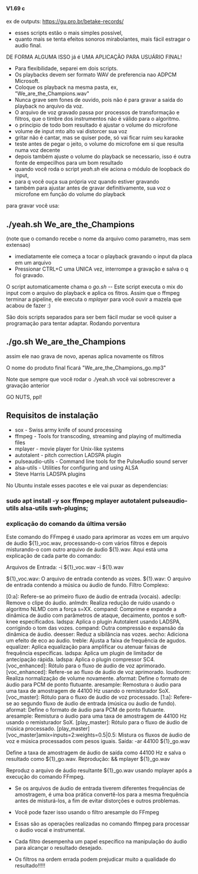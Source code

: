 #### V1.69 c


ex de outputs: https://gu.pro.br/betake-records/

 * esses scripts estão o mais simples possível,
 * quanto mais se tenta efeitos sonoros mirabolantes, mais fácil estragar o audio final. 

DE FORMA ALGUMA ISSO já é UMA APLICAÇÃO PARA USUÁRIO FINAL!


* Para flexibilidade, separei em dois scripts. 
* Os playbacks devem ser formato WAV de preferencia nao ADPCM Microsoft.
* Coloque os playback na mesma pasta, ex, "We_are_the_Champions.wav"
* Nunca grave sem fones de ouvido, pois não é para gravar a saída do playback no arquivo da voz.
* O arquivo de voz gravado passa por processos de transformação e filtros, que o timbre dos instrumentos não é válido para o algoritmo.
* o princípio de todo bom resultado é ajustar o volume do microfone
* volume de input mto alto vai distorcer sua voz
* gritar não é cantar, mas se quiser pode, só vai ficar ruim seu karaoke
* teste antes de pegar o  jeito, o volume do microfone em si que resulta numa voz decente
* depois também ajuste o volume do playback se necessario, isso é outra fonte de empecilhos para um bom resultado
* quando você roda o script *yeah.sh* ele aciona o módulo de loopback do input,
* para q você ouça sua própria voz quando estiver gravando
* também para ajustar antes de gravar definitivamente, sua voz o microfone em função do volume do playback

para gravar você usa: 

## ./yeah.sh  We_are_the_Champions 

(note que o comando recebe o nome da arquivo como parametro, mas sem extensao)

* imediatamente ele começa a tocar o playback gravando o input da placa em um arquivo
* Pressionar CTRL+C uma UNICA vez, interrompe a gravação e salva o q foi gravado.

O script automaticamente chama o *go.sh* -- Este script executa o mix do input com o arquivo do playback e aplica os fitros.
Assim que o ffmpeg terminar a pipeline, ele executa o *mplayer* para você ouvir a mazela que acabou de fazer :)

São dois scripts separados para ser bem fácil mudar se você quiser a programação para tentar adaptar.
Rodando porventura 

## ./go.sh  We_are_the_Champions 

assim ele nao grava de novo, apenas aplica novamente os filtros

O nome do produto final ficará  "We_are_the_Champions_go.mp3"

Note que sempre que você rodar o ./yeah.sh você vai sobrescrever a gravação anterior

GO NUTS, ppl!

## Requisitos de instalação

* sox - Swiss army knife of sound processing
* ffmpeg - Tools for transcoding, streaming and playing of multimedia files
* mplayer - movie player for Unix-like systems
* autotalent -  pitch correction LADSPA plugin
* pulseaudio-utils - Command line tools for the PulseAudio sound server
* alsa-utils - Utilities for configuring and using ALSA
* Steve Harris LADSPA plugins

No Ubuntu instale esses pacotes e ele vai puxar as dependencias: 

### sudo apt install -y sox ffmpeg mplayer autotalent pulseaudio-utils alsa-utils swh-plugins;

### explicação do comando da última versão


Este comando do FFmpeg é usado para aprimorar as vozes em um arquivo de áudio ${1}_voc.wav, processando-o com vários filtros e depois misturando-o com outro arquivo de áudio ${1}.wav. Aqui está uma explicação de cada parte do comando:

Arquivos de Entrada: -i ${1}_voc.wav -i ${1}.wav

${1}_voc.wav: O arquivo de entrada contendo as vozes.
${1}.wav: O arquivo de entrada contendo a música ou áudio de fundo.
Filtro Complexo:

[0:a]: Refere-se ao primeiro fluxo de áudio de entrada (vocais).
adeclip: Remove o clipe do áudio.
anlmdn: Realiza redução de ruído usando o algoritmo NLMD com a força s=XX.
compand: Comprime e expande a dinâmica de áudio com parâmetros de ataque, decaimento, pontos e soft-knee especificados.
ladspa: Aplica o plugin Autotalent usando LADSPA, corrigindo o tom das vozes.
compand: Outra compressão e expansão da dinâmica de áudio.
deesser: Reduz a sibilância nas vozes.
aecho: Adiciona um efeito de eco ao áudio.
treble: Ajusta a faixa de frequência de agudos.
equalizer: Aplica equalização para amplificar ou atenuar faixas de frequência específicas.
ladspa: Aplica um plugin de limitador de antecipação rápida.
ladspa: Aplica o plugin compressor SC4.
[voc_enhanced]: Rótulo para o fluxo de áudio de voz aprimorado.
[voc_enhanced]: Refere-se ao fluxo de áudio de voz aprimorado.
loudnorm: Realiza normalização de volume novamente.
aformat: Define o formato de áudio para PCM de ponto flutuante.
aresample: Remostura o áudio para uma taxa de amostragem de 44100 Hz usando o remisturador SoX.
[voc_master]: Rótulo para o fluxo de áudio de voz processado.
[1:a]: Refere-se ao segundo fluxo de áudio de entrada (música ou áudio de fundo).
aformat: Define o formato de áudio para PCM de ponto flutuante.
aresample: Remistura o áudio para uma taxa de amostragem de 44100 Hz usando o remisturador SoX.
[play_master]: Rótulo para o fluxo de áudio de música processado.
[play_master][voc_master]amix=inputs=2:weights=0.5|0.5: Mistura os fluxos de áudio de voz e música processados com pesos iguais.
Saída: -ar 44100 ${1}_go.wav

Define a taxa de amostragem de áudio de saída como 44100 Hz e salva o resultado como ${1}_go.wav.
Reprodução: && mplayer ${1}_go.wav

Reproduz o arquivo de áudio resultante ${1}_go.wav usando mplayer após a execução do comando FFmpeg.

* Se os arquivos de áudio de entrada tiverem diferentes frequências de amostragem, é uma boa prática convertê-los para a mesma frequência antes de misturá-los, a fim de evitar distorções e outros problemas.
* Você pode fazer isso usando o filtro aresample do FFmpeg
 
* Essas são as operações realizadas no comando ffmpeg para processar o áudio vocal e instrumental. 
* Cada filtro desempenha um papel específico na manipulação do áudio para alcançar o resultado desejado.
* Os filtros na ordem errada podem prejudicar muito a qualidade do resultado!!!!!

